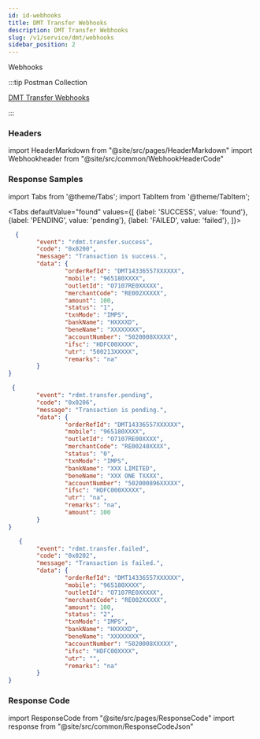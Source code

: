 ```yaml
---
id: id-webhooks
title: DMT Transfer Webhooks
description: DMT Transfer Webhooks
slug: /v1/service/dmt/webhooks
sidebar_position: 2
---
```


Webhooks

:::tip Postman Collection

<a href="https://www.google.com" target="_blank">DMT Transfer Webhooks</a>

:::

### Headers

import HeaderMarkdown from "@site/src/pages/HeaderMarkdown"
import Webhookheader from "@site/src/common/WebhookHeaderCode"

<HeaderMarkdown data={Webhookheader}/>

### Response Samples

import Tabs from '@theme/Tabs';
import TabItem from '@theme/TabItem';

<Tabs
    defaultValue="found"
    values={[
        {label: 'SUCCESS', value: 'found'},
        {label: 'PENDING', value: 'pending'},
        {label: 'FAILED', value: 'failed'},
    ]}>

<TabItem value="found">

```json
  {
        "event": "rdmt.transfer.success",
        "code": "0x0200",
        "message": "Transaction is success.",
        "data": {
                "orderRefId": "DMT14336557XXXXXX",
                "mobile": "965180XXXX",
                "outletId": "O7107RE0XXXXX",
                "merchantCode": "RE002XXXXX",
                "amount": 100,
                "status": "1",
                "txnMode": "IMPS",
                "bankName": "HXXXXD",
                "beneName": "XXXXXXXX",
                "accountNumber": "5020008XXXXX",
                "ifsc": "HDFC00XXXX",
                "utr": "500213XXXXX",
                "remarks": "na"
        }
}
```

</TabItem>

<TabItem value="pending">

```json
 {
        "event": "rdmt.transfer.pending",
        "code": "0x0206",
        "message": "Transaction is pending.",
        "data": {
                "orderRefId": "DMT14336557XXXXXX",
                "mobile": "965180XXXX",
                "outletId": "O7107RE00XXXX",
                "merchantCode": "RE00240XXXX",
                "status": "0",
                "txnMode": "IMPS",
                "bankName": "XXX LIMITED",
                "beneName": "XXX ONE TXXXX",
                "accountNumber": "502000896XXXXX",
                "ifsc": "HDFC000XXXXX",
                "utr": "na",
                "remarks": "na",
                "amount": 100
        }
}
```

</TabItem>

<TabItem value="failed">

```json
   {
        "event": "rdmt.transfer.failed",
        "code": "0x0202",
        "message": "Transaction is failed.",
        "data": {
                "orderRefId": "DMT14336557XXXXXX",
                "mobile": "965180XXXX",
                "outletId": "O7107RE0XXXXX",
                "merchantCode": "RE002XXXXX",
                "amount": 100,
                "status": "2",
                "txnMode": "IMPS",
                "bankName": "HXXXXD",
                "beneName": "XXXXXXXX",
                "accountNumber": "5020008XXXXX",
                "ifsc": "HDFC00XXXX",
                "utr": "",
                "remarks": "na"
        }
}
```

</TabItem>
</Tabs>

### Response Code

import ResponseCode from "@site/src/pages/ResponseCode"
import response from "@site/src/common/ResponseCodeJson"

<ResponseCode data={response}/>